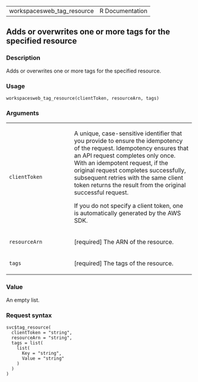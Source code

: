 <table style="width: 100%;">
<tbody>
<tr class="odd">
<td>workspacesweb_tag_resource</td>
<td style="text-align: right;">R Documentation</td>
</tr>
</tbody>
</table>

## Adds or overwrites one or more tags for the specified resource

### Description

Adds or overwrites one or more tags for the specified resource.

### Usage

    workspacesweb_tag_resource(clientToken, resourceArn, tags)

### Arguments

<table>
<colgroup>
<col style="width: 35%" />
<col style="width: 65%" />
</colgroup>
<tbody>
<tr class="odd">
<td><code
id="workspacesweb_tag_resource_:_clientToken">clientToken</code></td>
<td><p>A unique, case-sensitive identifier that you provide to ensure
the idempotency of the request. Idempotency ensures that an API request
completes only once. With an idempotent request, if the original request
completes successfully, subsequent retries with the same client token
returns the result from the original successful request.</p>
<p>If you do not specify a client token, one is automatically generated
by the AWS SDK.</p></td>
</tr>
<tr class="even">
<td><code
id="workspacesweb_tag_resource_:_resourceArn">resourceArn</code></td>
<td><p>[required] The ARN of the resource.</p></td>
</tr>
<tr class="odd">
<td><code id="workspacesweb_tag_resource_:_tags">tags</code></td>
<td><p>[required] The tags of the resource.</p></td>
</tr>
</tbody>
</table>

### Value

An empty list.

### Request syntax

    svc$tag_resource(
      clientToken = "string",
      resourceArn = "string",
      tags = list(
        list(
          Key = "string",
          Value = "string"
        )
      )
    )
